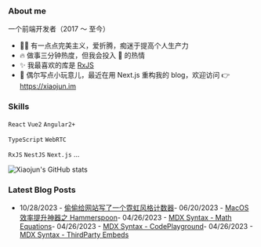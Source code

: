 ### About me

一个前端开发者（2017 ～ 至今）

- 👨‍💻 有一点点完美主义，爱折腾，痴迷于提高个人生产力
- 🔥 做事三分钟热度，但我会投入 💯 的热情
- ✨ 我最喜欢的库是 [RxJS](https://rxjs.dev)
- 🌱 偶尔写点小玩意儿，最近在用 Next.js 重构我的 blog，欢迎访问 👉 <https://xiaojun.im>

### Skills

`React` `Vue2` `Angular2+`

`TypeScript` `WebRTC`

`RxJS` `NestJS` `Next.js` ...

![Xiaojun's GitHub stats](https://github-readme-stats.vercel.app/api?username=xiaojundebug&show_icons=true&include_all_commits=true&theme=calm_pink&hide_border=true)

### Latest Blog Posts

<!-- BLOG-POST-LIST:START -->
- 10/28/2023 - [偷偷给网站写了一个霓虹风格计数器](https://www.xiaojun.im/posts/2023-10-28-retro-hit-counter)- 06/20/2023 - [MacOS 效率提升神器之 Hammerspoon](https://www.xiaojun.im/posts/2023-06-20-hammerspoon)- 04/26/2023 - [MDX Syntax - Math Equations](https://www.xiaojun.im/posts/2023-04-27-mdx-syntax-math-equations)- 04/26/2023 - [MDX Syntax - CodePlayground](https://www.xiaojun.im/posts/2023-04-27-mdx-syntax-code-playground)- 04/26/2023 - [MDX Syntax - ThirdParty Embeds](https://www.xiaojun.im/posts/2023-04-27-mdx-syntax-third-party-embeds)
<!-- BLOG-POST-LIST:END -->
